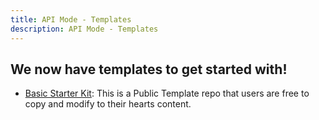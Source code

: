 ```yaml
---
title: API Mode - Templates
description: API Mode - Templates
---
```


## We now have templates to get started with!

- [Basic Starter Kit](https://github.com/MatthiesenXYZ/astro-ghostcms-basicstarterkit): This is a Public Template repo that users are free to copy and modify to their hearts content.
